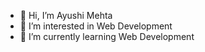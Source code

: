 - 👋 Hi, I’m Ayushi Mehta 
- 👀 I’m interested in Web Development 
- 🌱 I’m currently learning Web Development 

<!---
ayushisanjaymehta/ayushisanjaymehta is a ✨ special ✨ repository because its `README.md` (this file) appears on your GitHub profile.
You can click the Preview link to take a look at your changes.
--->

